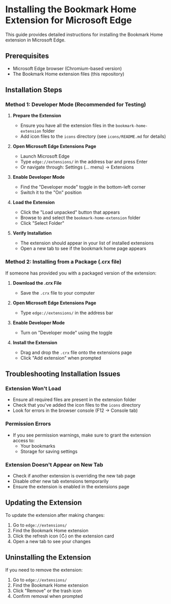 # Installing the Bookmark Home Extension for Microsoft Edge

This guide provides detailed instructions for installing the Bookmark Home extension in Microsoft Edge.

## Prerequisites

- Microsoft Edge browser (Chromium-based version)
- The Bookmark Home extension files (this repository)

## Installation Steps

### Method 1: Developer Mode (Recommended for Testing)

1. **Prepare the Extension**
   - Ensure you have all the extension files in the `bookmark-home-extension` folder
   - Add icon files to the `icons` directory (see `icons/README.md` for details)

2. **Open Microsoft Edge Extensions Page**
   - Launch Microsoft Edge
   - Type `edge://extensions/` in the address bar and press Enter
   - Or navigate through: Settings (... menu) → Extensions

3. **Enable Developer Mode**
   - Find the "Developer mode" toggle in the bottom-left corner
   - Switch it to the "On" position

4. **Load the Extension**
   - Click the "Load unpacked" button that appears
   - Browse to and select the `bookmark-home-extension` folder
   - Click "Select Folder"

5. **Verify Installation**
   - The extension should appear in your list of installed extensions
   - Open a new tab to see if the bookmark home page appears

### Method 2: Installing from a Package (.crx file)

If someone has provided you with a packaged version of the extension:

1. **Download the .crx File**
   - Save the `.crx` file to your computer

2. **Open Microsoft Edge Extensions Page**
   - Type `edge://extensions/` in the address bar

3. **Enable Developer Mode**
   - Turn on "Developer mode" using the toggle

4. **Install the Extension**
   - Drag and drop the `.crx` file onto the extensions page
   - Click "Add extension" when prompted

## Troubleshooting Installation Issues

### Extension Won't Load

- Ensure all required files are present in the extension folder
- Check that you've added the icon files to the `icons` directory
- Look for errors in the browser console (F12 → Console tab)

### Permission Errors

- If you see permission warnings, make sure to grant the extension access to:
  - Your bookmarks
  - Storage for saving settings

### Extension Doesn't Appear on New Tab

- Check if another extension is overriding the new tab page
- Disable other new tab extensions temporarily
- Ensure the extension is enabled in the extensions page

## Updating the Extension

To update the extension after making changes:

1. Go to `edge://extensions/`
2. Find the Bookmark Home extension
3. Click the refresh icon (↻) on the extension card
4. Open a new tab to see your changes

## Uninstalling the Extension

If you need to remove the extension:

1. Go to `edge://extensions/`
2. Find the Bookmark Home extension
3. Click "Remove" or the trash icon
4. Confirm removal when prompted
